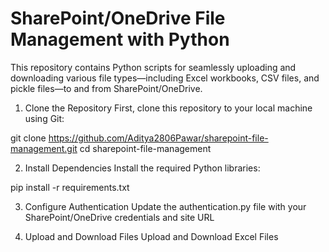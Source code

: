 # SharePoint/OneDrive File Management with Python

This repository contains Python scripts for seamlessly uploading and downloading various file types—including Excel workbooks, CSV files, and pickle files—to and from SharePoint/OneDrive.

1. Clone the Repository
First, clone this repository to your local machine using Git:

git clone https://github.com/Aditya2806Pawar/sharepoint-file-management.git
cd sharepoint-file-management

2. Install Dependencies
Install the required Python libraries:

pip install -r requirements.txt


3. Configure Authentication
Update the authentication.py file with your SharePoint/OneDrive credentials and site URL

4. Upload and Download Files
Upload and Download Excel Files

